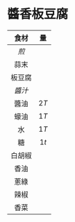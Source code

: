 # 醬香板豆腐

|  食材  |  量  |
| :----: | :--: |
|  *煎*  |      |
|  蒜末  |      |
| 板豆腐 |      |
| *醬汁* |      |
|  醬油  | $2T$ |
|  蠔油  | $1T$ |
|   水   | $1T$ |
|   糖   | $1t$ |
| 白胡椒 |      |
|  香油  |      |
|  蔥綠  |      |
|  辣椒  |      |
|  香菜  |      |
